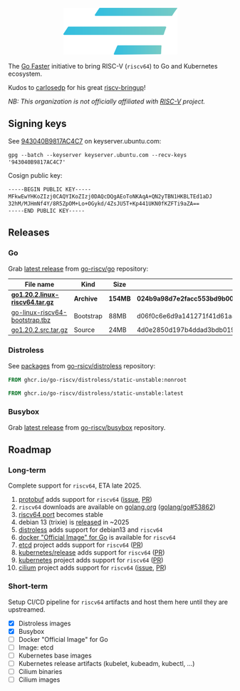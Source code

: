 <p align="center">
<a href="https://go-faster.org"><img src="./profile/logo_borderless.svg" width="256" height="105" alt="go faster logo"></a>
</p>

The [Go Faster](https://github.com/go-faster/) initiative to bring RISC-V (`riscv64`) to Go and Kubernetes ecosystem.

Kudos to [carlosedp](https://github.com/carlosedp) for his great [riscv-bringup](https://github.com/carlosedp/riscv-bringup/)!

*NB: This organization is not officially affiliated with [RISC-V](https://riscv.org/) project.*

## Signing keys

See [943040B9817AC4C7][keyserver] on keyserver.ubuntu.com:

[keyserver]: https://keyserver.ubuntu.com/pks/lookup?search=943040B9817AC4C7&fingerprint=on&op=index

```
gpg --batch --keyserver keyserver.ubuntu.com --recv-keys '943040B9817AC4C7'
```

Cosign public key:
```
-----BEGIN PUBLIC KEY-----
MFkwEwYHKoZIzj0CAQYIKoZIzj0DAQcDQgAEoToNKAqA+QN2yTBN1HKBLTEd1aDJ
32hM/MJHmNf4Y/8R5ZpOM+Lo+OGykd/4ZsJU5T+Kp441UKN0fKZFTi9aZA==
-----END PUBLIC KEY-----
```

## Releases

### Go
Grab [latest release][go-latest] from [go-riscv/go][go-repo] repository:

| File name                                                                                                                        | Kind        | Size      | SHA256                                                               |
|----------------------------------------------------------------------------------------------------------------------------------|-------------|-----------|----------------------------------------------------------------------|
| [**go1.20.2.linux-riscv64.tar.gz**](https://github.com/go-riscv/go/releases/download/build-230402/go1.20.2.linux-riscv64.tar.gz) | **Archive** | **154MB** | **024b9a98d7e2facc553bd9b00cd8ccbc22c82248c4d85f0b6a89b5eafc5715d2** |
| [go-linux-riscv64-bootstrap.tbz](https://github.com/go-riscv/go/releases/download/build-230402/go-linux-riscv64-bootstrap.tbz)   | Bootstrap   | 88MB      | d06f0c6e6d9a141271f41d61a8d0e813cc8f162e9a2d7bf119c40ee3e7a5c2b8     |
| [go1.20.2.src.tar.gz](https://github.com/go-riscv/go/releases/download/build-230402/go1.20.2.src.tar.gz)                         | Source      | 24MB      | 4d0e2850d197b4ddad3bdb0196300179d095bb3aefd4dfbc3b36702c3728f8ab     |

[go-repo]: https://github.com/go-riscv/go
[go-latest]: https://github.com/go-riscv/go/releases/latest

### Distroless

See [packages][distroless-packages] from [go-rsicv/distroless][distroless-repo] repository:

```dockerfile
FROM ghcr.io/go-riscv/distroless/static-unstable:nonroot
```

```dockerfile
FROM ghcr.io/go-riscv/distroless/static-unstable:latest
```

[distroless-packages]: https://github.com/orgs/go-riscv/packages?repo_name=distroless
[distroless-repo]: https://github.com/go-riscv/distroless

### Busybox

Grab [latest release][busybox-latest] from [go-riscv/busybox][busybox-repo] repository.

[busybox-repo]: https://github.com/go-riscv/busybox
[busybox-latest]: https://github.com/go-riscv/busybox/releases/latest

## Roadmap
###  Long-term

Complete support for `riscv64`, ETA late 2025.

1. [protobuf][protobuf] adds support for `riscv64` ([issue][protobuf-issue], [PR][protobuf-pr])
2. `riscv64` downloads  are available on [golang.org](https://golang.org/dl/) ([golang/go#53862][go-issue])
3. [riscv64 port](https://wiki.debian.org/Ports/riscv64) becomes stable
4. debian 13 (trixie) is [released](https://en.wikipedia.org/wiki/Debian_version_history) in ~2025
5. [distroless](https://github.com/GoogleContainerTools/distroless/) adds support for  debian13 and `riscv64`
6. [docker "Official Image" for Go](https://github.com/docker-library/golang) is available for `riscv64`
7. [etcd][etcd] project adds support for `riscv64` ([PR][etcd-pr])
8. [kubernetes/release][k8s-release] adds support for `riscv64` ([PR][k8s-release-pr])
9. [kubernetes][k8s] project adds support for `riscv64` ([PR][k8s-pr])
10. [cilium][cilium] project adds support for `riscv64` ([issue][cilium-issue], [PR][cilium-pr])

[go-issue]: https://github.com/golang/go/issues/53862
[protobuf]: https://github.com/protocolbuffers/protobuf
[protobuf-issue]: https://github.com/protocolbuffers/protobuf/issues/12266
[protobuf-pr]: https://github.com/protocolbuffers/protobuf/pull/12244
[etcd]: https://github.com/etcd-io/etcd
[etcd-pr]: https://github.com/etcd-io/etcd/pull/15490
[k8s-release]: https://github.com/kubernetes/release
[k8s-release-pr]: https://github.com/kubernetes/release/pull/2968
[k8s]: https://github.com/kubernetes/kubernetes
[k8s-pr]: https://github.com/kubernetes/kubernetes/pull/116686
[cilium]: https://github.com/cilium/cilium
[cilium-issue]: https://github.com/cilium/cilium/issues/24434
[cilium-pr]: https://github.com/cilium/cilium/pull/24436

### Short-term

Setup CI/CD pipeline for `riscv64` artifacts and host them here until they are upstreamed.

- [x] Distroless images
- [x] Busybox
- [ ] Docker "Official Image" for Go
- [ ] Image: etcd
- [ ] Kubernetes base images
- [ ] Kubernetes release artifacts (kubelet, kubeadm, kubectl, ...)
- [ ] Cilium binaries
- [ ] Cilium images